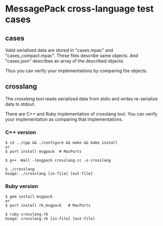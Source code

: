 MessagePack cross-language test cases
=====================================

## cases

Valid serialized data are stored in "cases.mpac" and "cases_compact.mpac".
These files describe same objects. And "cases.json" describes an array of the described objects.

Thus you can verify your implementations by comparing the objects.


## crosslang

The *crosslang* tool reads serialized data from stdin and writes re-serialize data to stdout.

There are C++ and Ruby implementation of crosslang tool. You can verify your implementation
as comparing that implementations.

### C++ version

    $ cd ../cpp && ./configure && make && make install
    or
    $ port install msgpack  # MacPorts
    
    $ g++ -Wall -lmsgpack crosslang.cc -o crosslang

    $ ./crosslang
    Usage: ./crosslang [in-file] [out-file]

### Ruby version

    $ gem install msgpack
    or
    $ port install rb_msgpack   # MacPorts

    $ ruby crosslang.rb
    Usage: crosslang.rb [in-file] [out-file]

